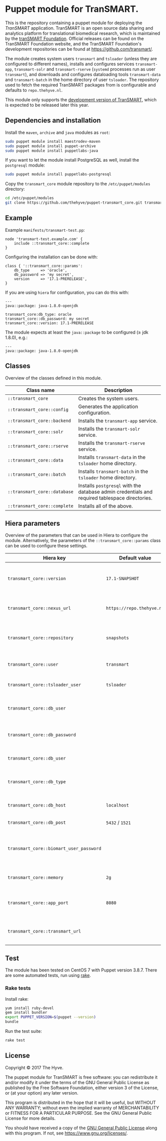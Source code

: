 # Puppet module for TranSMART.

This is the repository containing a puppet module for deploying the _TranSMART_ application.
TranSMART is an open source data sharing and analytics platform for translational biomedical research, which
is maintained by the [tranSMART Foundation](http://transmartfoundation.org). Official releases
can be found on the TranSMART Foundation website, and the TranSMART Foundation's development repositories
can be found at <https://github.com/transmart/>.

The module creates system users `transmart` and `tsloader` (unless they are configured to different names),
installs and configures services `transmart-app`, `transmart-solr` and `transmart-rserve`
(`systemd` processes run as user `transmart`),
and downloads and configures dataloading tools `transmart-data` and `transmart-batch` in the home directory of
user `tsloader`.
The repository used to fetch the required TranSMART packages from is configurable and defaults to `repo.thehyve.nl`.

This module only supports the [development version of TranSMART](https://github.com/thehyve/transmart-core),
which is expected to be released later this year.


## Dependencies and installation

Install the `maven`, `archive` and `java` modules as `root`:
```bash
sudo puppet module install maestrodev-maven
sudo puppet module install puppet-archive
sudo puppet module install puppetlabs-java
```
If you want to let the module install PostgreSQL as well, install the `postgresql` module:
```bash
sudo puppet module install puppetlabs-postgresql
```

Copy the `transmart_core` module repository to the `/etc/puppet/modules` directory:
```bash
cd /etc/puppet/modules
git clone https://github.com/thehyve/puppet-transmart_core.git transmart_core
```


## Example

Example `manifests/transmart-test.pp`:
```puppet
node 'transmart-test.example.com' {
    include ::transmart_core::complete
}
```

Configuring the installation can be done with:
```puppet
class { '::transmart_core::params':
    db_type     => 'oracle',
    db_password => 'my secret',
    version     => '17.1-PRERELEASE',
}
```
If you are using `hiera` for configuration, you can do this with:
```hiera
---
java::package: java-1.8.0-openjdk

transmart_core:db_type: oracle
transmart_core::db_password: my secret
transmart_core::version: 17.1-PRERELEASE
```

The module expects at least the `java::package` to be configured (&geq; jdk 1.8.0), e.g.:
```hiera
---
java::package: java-1.8.0-openjdk
```


## Classes

Overview of the classes defined in this module.

| Class name | Description |
|------------|-------------|
| `::transmart_core` | Creates the system users. |
| `::transmart_core::config` | Generates the application configuration. |
| `::transmart_core::backend` | Installs the `transmart-app` service. |
| `::transmart_core::solr` | Installs the `transmart-solr` service. |
| `::transmart_core::rserve` | Installs the `transmart-rserve` service. |
| `::transmart_core::data` | Installs `transmart-data` in the `tsloader` home directory. |
| `::transmart_core::batch` | Installs `transmart-batch` in the `tsloader` home directory. |
| `::transmart_core::database` | Installs `postgresql` with the database admin credentials and required tablespace directories. |
| `::transmart_core::complete` | Installs all of the above. |



## Hiera parameters

Overview of the parameters that can be used in Hiera to configure the module.
Alternatively, the parameters of the `::transmart_core::params` class can be used to configure these settings.

| Hiera key | Default value | Description |
|-----------|---------------|-------------|
| `transmart_core::version` | `17.1-SNAPSHOT` | The version of the TranSMART artefacts to install. |
| `transmart_core::nexus_url` | `https://repo.thehyve.nl` | The Nexus/Maven repository server. |
| `transmart_core::repository` | `snapshots` | The repository to use. [`snapshots`, `releases`] |
| `transmart_core::user` | `transmart` | System user that runs the application. |
| `transmart_core::tsloader_user` | `tsloader` | System user for loading data. |
| `transmart_core::db_user` | | The database admin username. (Mandatory) |
| `transmart_core::db_password` | | The database admin password. (Mandatory) |
| `transmart_core::db_user` | | The database user. (Mandatory) |
| `transmart_core::db_type` | | The database type. [`postgresql`, `oracle`] |
| `transmart_core::db_host` | `localhost` | The database server host name. |
| `transmart_core::db_post` | `5432` / `1521` | The database server port. |
| `transmart_core::biomart_user_password` | | The password of the `biomart_user` database user. |
| `transmart_core::memory` | `2g` | The memory limit for the JVM. |
| `transmart_core::app_port` | `8080` | The port the `transmart-app` application runs on. |
| `transmart_core::transmart_url` | | The external address of the application. |



## Test
The module has been tested on CentOS 7 with Puppet version 3.8.7.
There are some automated tests, run using [rake](https://github.com/ruby/rake).

### Rake tests
Install rake:
```bash
yum install ruby-devel
gem install bundler
export PUPPET_VERSION=$(puppet --version)
bundle
```
Run the test suite:
```bash
rake test
```


## License

Copyright &copy; 2017  The Hyve.

The puppet module for TranSMART is free software: you can redistribute it and/or modify it under the terms of the GNU General Public License as published by the Free Software Foundation, either version 3 of the License, or (at your option) any later version.

This program is distributed in the hope that it will be useful,
but WITHOUT ANY WARRANTY; without even the implied warranty of
MERCHANTABILITY or FITNESS FOR A PARTICULAR PURPOSE.  See the
GNU General Public License for more details.

You should have received a copy of the [GNU General Public License](gpl-3.0.txt) along with this program. If not, see https://www.gnu.org/licenses/.

